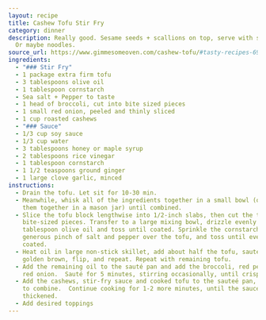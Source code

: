 ```yaml
---
layout: recipe
title: Cashew Tofu Stir Fry
category: dinner
description: Really good. Sesame seeds + scallions on top, serve with some rice.
  Or maybe noodles.
source_url: https://www.gimmesomeoven.com/cashew-tofu/#tasty-recipes-69971
ingredients:
  - "### Stir Fry"
  - 1 package extra firm tofu
  - 3 tablespoons olive oil
  - 1 tablespoon cornstarch
  - Sea salt + Pepper to taste
  - 1 head of broccoli, cut into bite sized pieces
  - 1 small red onion, peeled and thinly sliced
  - 1 cup roasted cashews
  - "### Sauce"
  - 1/3 cup soy sauce
  - 1/3 cup water
  - 3 tablespoons honey or maple syrup
  - 2 tablespoons rice vinegar
  - 1 tablespoon cornstarch
  - 1 1/2 teaspoons ground ginger
  - 1 large clove garlic, minced
instructions:
  - Drain the tofu. Let sit for 10-30 min.
  - Meanwhile, whisk all of the ingredients together in a small bowl (or shake
    them together in a mason jar) until combined.
  - Slice the tofu block lengthwise into 1/2-inch slabs, then cut the tofu into
    bite-sized pieces. Transfer to a large mixing bowl, drizzle evenly with 1
    tablespoon olive oil and toss until coated. Sprinkle the cornstarch plus a
    generous pinch of salt and pepper over the tofu, and toss until evenly
    coated.
  - Heat oil in large non-stick skillet, add about half the tofu, saute until
    golden brown, flip, and repeat. Repeat with remaining tofu.
  - Add the remaining oil to the sauté pan and add the broccoli, red pepper and
    red onion.  Sauté for 5 minutes, stirring occasionally, until crisp-tender.
  - Add the cashews, stir-fry sauce and cooked tofu to the sauteé pan, and toss
    to combine.  Continue cooking for 1-2 more minutes, until the sauce has
    thickened.
  - Add desired toppings
---
```

